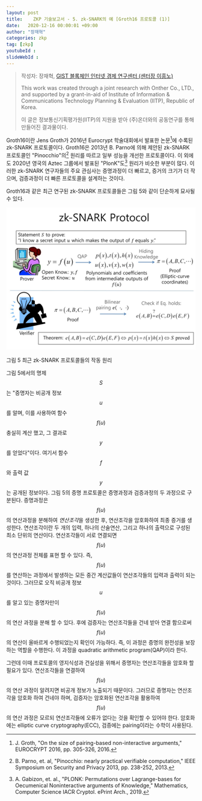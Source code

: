 ```yaml
---
layout: post
title:    ZKP 기술보고서 - 5. zk-SNARK의 예 [Groth16 프로토콜 (1)]
date:   2020-12-16 00:00:01 +09:00
author: "장재혁"
categories: zkp
tag: [zkp]
youtubeId :
slideWebId :
---
```



> 작성자: 장재혁, [GIST 블록체인 인터넷 경제 연구센터 (센터장 이흥노)](https://infonet.gist.ac.kr/?page_id=6711)
>
> This work was created through a joint research with Onther Co., LTD., and supported by a grant-in-aid of Institute of Information & Communications Technology Planning & Evaluation (IITP), Republic of Korea.
>
> 이 글은 정보통신기획평가원(IITP)의 지원을 받아 (주)온더와의 공동연구를 통해 만들어진 결과물이다.

Groth16이란 Jens Groth가 2016년 Eurocrypt 학술대회에서 발표한 논문[^1]에 수록된 zk-SNARK 프로토콜이다. Groth16은 2013년 B. Parno에 의해 제안된 zk-SNARK 프로토콜인 "Pinocchio"의[^2] 원리를 따르고 일부 성능을 개선한 프로토콜이다. 이 외에도 2020년 영국의 Aztec 그룹에서 발표된 "PlonK"도[^3] 원리가 비슷한 부분이 많다. 이러한 zk-SNARK 연구자들의 주요 관심사는 증명과정이 더 빠르고, 증거의 크기가 더 작으며, 검증과정이 더 빠른 프로토콜을 설계하는 것이다.

Groth16과 같은 최근 연구된 zk-SNARK 프로토콜들은 그림 5와 같이 단순하게 묘사될 수 있다.

![](/images/article_5/media/image1.jpeg)
<!-- {width="4.859664260717411in" height="3.6439402887139107in"} -->
그림 5 최근 zk-SNARK 프로토콜들의 작동 원리

그림 5에서의 명제 $$S$$는 "증명자는 비공개 정보 $$u$$를 알며, 이를 사용하여 함수 $$f\left( u \right)$$ 충실히 계산 했고, 그 결과로 $$y$$를 얻었다"이다. 여기서 함수 $$f$$와 출력 값 $$y$$는 공개된 정보이다. 그림 5의 증명 프로토콜은 증명과정과 검증과정의 두 과정으로 구분된다. 증명과정은 $$f\left( u \right)$$의 연산과정을 분해하여 *연산조각*을 생성한 후, 연산조각을 암호화하여 최종 증거를 생성한다. 연산조각이란 두 개의 입력, 하나의 산술연산, 그리고 하나의 출력으로 구성된 최소 단위의 연산이다. 연산조각들이 서로 연결되면 $$f\left( u \right)$$의 연산과정 전체를 표현 할 수 있다. 즉, $$f\left( u \right)$$를 연산하는 과정에서 발생하는 모든 중간 계산값들이 연산조각들의 입력과 출력이 되는 것이다. 그러므로 오직 비공개 정보 $$u$$를 알고 있는 증명자만이 $$f\left( u \right)$$의 연산 과정을 분해 할 수 있다. 후에 검증자는 연산조각들을 건네 받아 연결 함으로써 $$f\left( u \right)$$의 연산이 올바르게 수행되었는지 확인이 가능하다. 즉, 이 과정은 증명의 완전성을 보장하는 역할을 수행한다. 이 과정을 quadratic arithmetic program(QAP)이라 한다.

그런데 이때 프로토콜의 영지식성과 건실성을 위해서 증명자는 연산조각들을 암호화 할 필요가 있다. 연산조각들을 연결하여 $$f\left( u \right)$$의 연산 과정이 알려지면 비공개 정보가 노출되기 때문이다. 그러므로 증명자는 연산조각을 암호화 하여 건네야 하며, 검증자는 암호화된 연산조각을 활용하여 $$f\left( u \right)$$의 연산 과정은 모르되 연산조각들에 오류가 없다는 것을 확인할 수 있어야 한다. 암호화에는 elliptic curve cryptography(ECC), 검증에는 pairing이라는 수학이 사용된다.

[^1]: J. Groth, "On the size of pairing-based non-interactive arguments," EUROCRYPT 2016, pp. 305-326, 2016.
[^2]: B. Parno, et. al, "Pinocchio: nearly practical verifiable computation," IEEE Symposium on Security and Privacy 2013, pp. 238-252, 2013.
[^3]: A. Gabizon, et. al., "PLONK: Permutations over Lagrange-bases for Oecumenical Noninteractive arguments of Knowledge," Mathematics, Computer Science IACR Cryptol. ePrint Arch., 2019.
